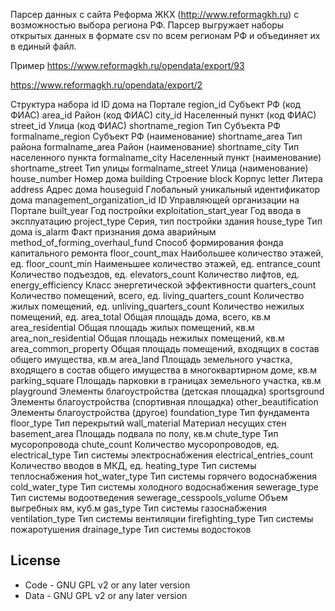 
Парсер данных с сайта Реформа ЖКХ (http://www.reformagkh.ru) с возможностью выбора региона РФ.
Парсер выгружает наборы открытых данных в формате csv по всем регионам РФ и объединяет их в единый файл.

Пример https://www.reformagkh.ru/opendata/export/93

https://www.reformagkh.ru/opendata/export/2


Структура набора
id ID дома на Портале
region_id Субъект РФ (код ФИАС)
area_id Район (код ФИАС)
city_id Населенный пункт (код ФИАС)
street_id Улица (код ФИАС)
shortname_region Тип Субъекта РФ
formalname_region Субъект РФ (наименование)
shortname_area Тип района
formalname_area Район (наименование)
shortname_city Тип населенного пункта
formalname_city Населенный пункт (наименование)
shortname_street Тип улицы
formalname_street Улица (наименование)
house_number Номер дома
building Строение
block Корпус
letter Литера
address Адрес дома
houseguid Глобальный уникальный идентификатор дома
management_organization_id ID Управляющей организации на Портале
built_year Год постройки
exploitation_start_year Год ввода в эксплуатацию
project_type Серия, тип постройки здания
house_type Тип дома
is_alarm Факт признания дома аварийным
method_of_forming_overhaul_fund Способ формирования фонда капитального ремонта
floor_count_max Наибольшее количество этажей, ед.
floor_count_min Наименьшее количество этажей, ед.
entrance_count Количество подъездов, ед.
elevators_count Количество лифтов, ед.
energy_efficiency Класс энергетической эффективности
quarters_count Количество помещений, всего, ед.
living_quarters_count
Количество жилых помещений, ед.
unliving_quarters_count
Количество нежилых помещений, ед.
area_total
Общая площадь дома, всего, кв.м
area_residential
Общая площадь жилых помещений, кв.м
area_non_residential
Общая площадь нежилых помещений, кв.м
area_common_property
Общая площадь помещений, входящих в состав общего имущества, кв.м
area_land
Площадь земельного участка, входящего в состав общего имущества в многоквартирном доме, кв.м
parking_square
Площадь парковки в границах земельного участка, кв.м
playground
Элементы благоустройства (детская площадка)
sportsground
Элементы благоустройства (спортивная площадка)
other_beautification
Элементы благоустройства (другое)
foundation_type
Тип фундамента
floor_type
Тип перекрытий
wall_material
Материал несущих стен
basement_area
Площадь подвала по полу, кв.м
chute_type
Тип мусоропровода
chute_count
Количество мусоропроводов, ед.
electrical_type
Тип системы электроснабжения
electrical_entries_count
Количество вводов в МКД, ед.
heating_type
Тип системы теплоснабжения
hot_water_type
Тип системы горячего водоснабжения
cold_water_type
Тип системы холодного водоснабжения
sewerage_type
Тип системы водоотведения
sewerage_cesspools_volume
Объем выгребных ям, куб.м
gas_type
Тип системы газоснабжения
ventilation_type
Тип системы вентиляции
firefighting_type
Тип системы пожаротушения
drainage_type
Тип системы водостоков



License
-------
* Code - GNU GPL v2 or any later version
* Data - GNU GPL v2 or any later version
